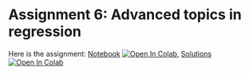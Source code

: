 # Assignment 6: Advanced topics in regression

Here is the assignment: [Notebook](Assignment6.ipynb) [![Open In Colab](https://colab.research.google.com/assets/colab-badge.svg)](https://colab.research.google.com/github/wimmerlab/MBC-DataAnalysis/blob/main/A6_RegressionAdvanced/Assignment6.ipynb),  [Solutions](Assignment6_solutions.ipynb) [![Open In Colab](https://colab.research.google.com/assets/colab-badge.svg)](https://colab.research.google.com/github/ahyafil/MBC-DataAnalysis/blob/main/A6_RegressionAdvanced/Assignment6_solutions.ipynb)
